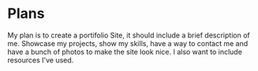 # Plans
My plan is to create a portifolio Site, it should include a brief description of me.
Showcase my projects, show my skills, have a way to contact me and have a bunch of photos to make the site look nice. I also want to include resources I've used.